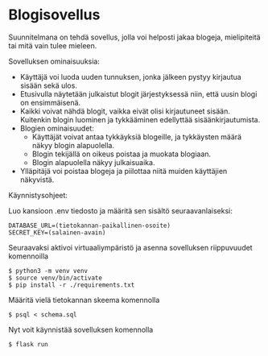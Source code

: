 # Blogisovellus

Suunnitelmana on tehdä sovellus, jolla voi helposti jakaa blogeja, mielipiteitä tai mitä vain tulee mieleen.

Sovelluksen ominaisuuksia:
 - Käyttäjä voi luoda uuden tunnuksen, jonka jälkeen pystyy kirjautua sisään sekä ulos.
 - Etusivulla näytetään julkaistut blogit järjestyksessä niin, että uusin blogi on ensimmäisenä.
 - Kaikki voivat nähdä blogit, vaikka eivät olisi kirjautuneet sisään. Kuitenkin blogin luominen ja tykkääminen edellyttää sisäänkirjautumista.
 - Blogien ominaisuudet:
    - Käyttäjät voivat antaa tykkäyksiä blogeille, ja tykkäysten määrä näkyy blogin alapuolella.
    - Blogin tekijällä on oikeus poistaa ja muokata blogiaan.
    - Blogin alapuolella näkyy julkaisuaika.
 - Ylläpitäjä voi poistaa blogeja ja piilottaa niitä muiden käyttäjien näkyvistä.

Käynnistysohjeet:

Luo kansioon .env tiedosto ja määritä sen sisältö seuraavanlaiseksi:
```
DATABASE_URL=(tietokannan-paikallinen-osoite)
SECRET_KEY=(salainen-avain)
```

Seuraavaksi aktivoi virtuaaliympäristö ja asenna sovelluksen riippuvuudet komennoilla
```
$ python3 -m venv venv
$ source venv/bin/activate
$ pip install -r ./requirements.txt
```

Määritä vielä tietokannan skeema komennolla
```
$ psql < schema.sql
```
Nyt voit käynnistää sovelluksen komennolla
```
$ flask run
```
